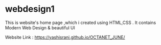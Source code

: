 # webdesign1
This is website's home page ,which i created using HTML,CSS . It contains Modern Web Design & beautiful UI

Website Link : 
https://yashisrani.github.io/OCTANET_JUNE/
